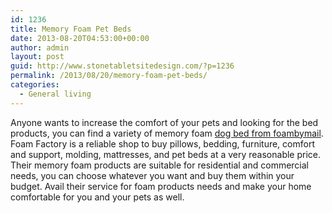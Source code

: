 ```yaml
---
id: 1236
title: Memory Foam Pet Beds
date: 2013-08-20T04:53:00+00:00
author: admin
layout: post
guid: http://www.stonetabletsitedesign.com/?p=1236
permalink: /2013/08/20/memory-foam-pet-beds/
categories:
  - General living
---
```

Anyone wants to increase the comfort of your pets and looking for the bed products, you can find a variety of memory foam [dog bed from foambymail](http://www.foambymail.com/square-eggcrate-foam-pet-beds.html). Foam Factory is a reliable shop to buy pillows, bedding, furniture, comfort and support, molding, mattresses, and pet beds at a very reasonable price. Their memory foam products are suitable for residential and commercial needs, you can choose whatever you want and buy them within your budget. Avail their service for foam products needs and make your home comfortable for you and your pets as well.